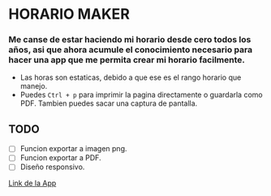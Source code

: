 # HORARIO MAKER
### Me canse de estar haciendo mi horario desde cero todos los años, asi que ahora acumule el conocimiento necesario para hacer una app que me permita crear mi horario facilmente.

* Las horas son estaticas, debido a que ese es el rango horario que manejo.
* Puedes `Ctrl + p` para imprimir la pagina directamente o guardarla como PDF. Tambien puedes sacar una captura de pantalla.

## TODO
- [ ] Funcion exportar a imagen png.  
- [ ] Funcion exportar a PDF.
- [ ] Diseño responsivo.

[Link de la App](https://f4bian-pacheco.github.io/Horario-Maker/)
